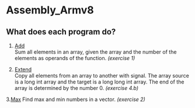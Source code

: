 # Assembly_Armv8

## What does each program do? 

1. [Add](https://github.com/Jumaruba/Assembly_Armv8/tree/master/Add)  
    Sum all elements in an array, given the array and the number of the elements as operands of the function. _(exercise 1)_
    
2. [Extend](https://github.com/Jumaruba/Assembly_Armv8/tree/master/Extend)  
    Copy all elements from an array to another with signal. The array source is a long int array and the target is a long long int array. The end of the array is determined by the number 0. _(exercise 4.b)_

3.[Max](https://github.com/Jumaruba/Assembly_Armv8/tree/master/Max) 
    Find max and min numbers in a vector. _(exercise 2)_ 
